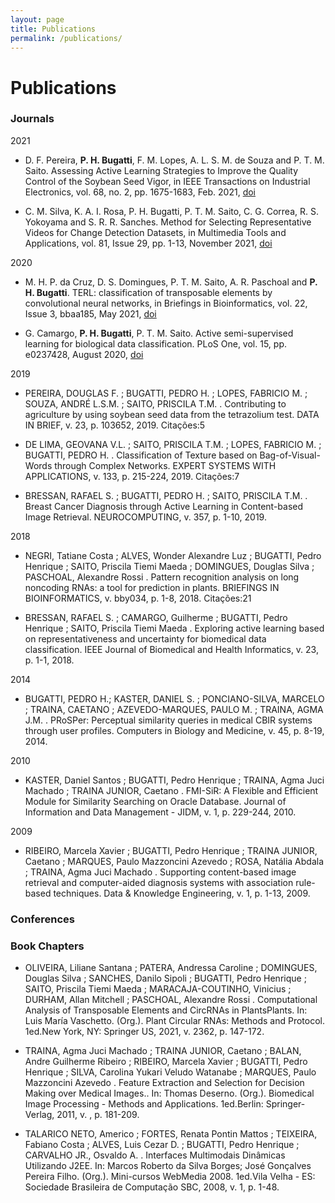 ```yaml
---
layout: page
title: Publications
permalink: /publications/
---
```


<p align="justify">

# Publications

### Journals

2021


- D. F. Pereira, **P. H. Bugatti**, F. M. Lopes, A. L. S. M. de Souza and P. T. M. Saito. Assessing Active Learning Strategies to Improve the Quality Control of the Soybean Seed Vigor, in IEEE Transactions on Industrial Electronics, vol. 68, no. 2, pp. 1675-1683, Feb. 2021, [doi](https://doi.org/10.1109/TIE.2020.2969106)

- C. M. Silva, K. A. I. Rosa, P. H. Bugatti, P. T. M. Saito, C. G. Correa, R. S. Yokoyama and S. R. R. Sanches. Method for Selecting Representative Videos for Change Detection Datasets, in Multimedia Tools and Applications, vol. 81, Issue 29, pp. 1-13, November 2021, [doi](https://doi.org/10.1007/s11042-021-11640-2)


2020

- M. H. P. da Cruz, D. S. Domingues, P. T. M. Saito, A. R. Paschoal and **P. H. Bugatti**. TERL: classification of transposable elements by convolutional neural networks, in Briefings in Bioinformatics, vol. 22, Issue 3, bbaa185, May 2021, [doi](https://doi.org/10.1093/bib/bbaa185)

- G. Camargo, **P. H. Bugatti**, P. T. M. Saito. Active semi-supervised learning for biological data classification. PLoS One, vol. 15, pp. e0237428, August 2020, [doi](https://doi.org/10.1371/journal.pone.0237428)


2019

- PEREIRA, DOUGLAS F. ; BUGATTI, PEDRO H. ; LOPES, FABRICIO M. ; SOUZA, ANDRÉ L.S.M. ; SAITO, PRISCILA T.M. . Contributing to agriculture by using soybean seed data from the tetrazolium test. DATA IN BRIEF, v. 23, p. 103652, 2019.
Citações:5


- DE LIMA, GEOVANA V.L. ; SAITO, PRISCILA T.M. ; LOPES, FABRICIO M. ; BUGATTI, PEDRO H. . Classification of Texture based on Bag-of-Visual-Words through Complex Networks. EXPERT SYSTEMS WITH APPLICATIONS, v. 133, p. 215-224, 2019.
Citações:7


- BRESSAN, RAFAEL S. ; BUGATTI, PEDRO H. ; SAITO, PRISCILA T.M. . Breast Cancer Diagnosis through Active Learning in Content-based Image Retrieval. NEUROCOMPUTING, v. 357, p. 1-10, 2019.


2018

- NEGRI, Tatiane Costa ; ALVES, Wonder Alexandre Luz ; BUGATTI, Pedro Henrique ; SAITO, Priscila Tiemi Maeda ; DOMINGUES, Douglas Silva ; PASCHOAL, Alexandre Rossi . Pattern recognition analysis on long noncoding RNAs: a tool for prediction in plants. BRIEFINGS IN BIOINFORMATICS, v. bby034, p. 1-8, 2018.
Citações:21

- BRESSAN, RAFAEL S. ; CAMARGO, Guilherme ; BUGATTI, Pedro Henrique ; SAITO, Priscila Tiemi Maeda . Exploring active learning based on representativeness and uncertainty for biomedical data classification. IEEE Journal of Biomedical and Health Informatics, v. 23, p. 1-1, 2018.


2014 

- BUGATTI, PEDRO H.; KASTER, DANIEL S. ; PONCIANO-SILVA, MARCELO ; TRAINA, CAETANO ; AZEVEDO-MARQUES, PAULO M. ; TRAINA, AGMA J.M. . PRoSPer: Perceptual similarity queries in medical CBIR systems through user profiles. Computers in Biology and Medicine, v. 45, p. 8-19, 2014.


2010

- KASTER, Daniel Santos ; BUGATTI, Pedro Henrique ; TRAINA, Agma Juci Machado ; TRAINA JUNIOR, Caetano . FMI-SiR: A Flexible and Efficient Module for Similarity Searching on Oracle Database. Journal of Information and Data Management - JIDM, v. 1, p. 229-244, 2010.

2009

- RIBEIRO, Marcela Xavier ; BUGATTI, Pedro Henrique ; TRAINA JUNIOR, Caetano ; MARQUES, Paulo Mazzoncini Azevedo ; ROSA, Natália Abdala ; TRAINA, Agma Juci Machado . Supporting content-based image retrieval and computer-aided diagnosis systems with association rule-based techniques. Data & Knowledge Engineering, v. 1, p. 1-13, 2009.


### Conferences


### Book Chapters

- OLIVEIRA, Liliane Santana ; PATERA, Andressa Caroline ; DOMINGUES, Douglas Silva ; SANCHES, Danilo Sipoli ; BUGATTI, Pedro Henrique ; SAITO, Priscila Tiemi Maeda ; MARACAJA-COUTINHO, Vinicius ; DURHAM, Allan Mitchell ; PASCHOAL, Alexandre Rossi . Computational Analysis of Transposable Elements and CircRNAs in PlantsPlants. In: Luis María Vaschetto. (Org.). Plant Circular RNAs: Methods and Protocol. 1ed.New York, NY: Springer US, 2021, v. 2362, p. 147-172.

- TRAINA, Agma Juci Machado ; TRAINA JUNIOR, Caetano ; BALAN, Andre Guilherme Ribeiro ; RIBEIRO, Marcela Xavier ; BUGATTI, Pedro Henrique ; SILVA, Carolina Yukari Veludo Watanabe ; MARQUES, Paulo Mazzoncini Azevedo . Feature Extraction and Selection for Decision Making over Medical Images.. In: Thomas Deserno. (Org.). Biomedical Image Processing - Methods and Applications. 1ed.Berlin: Springer-Verlag, 2011, v. , p. 181-209.

- TALARICO NETO, Americo ; FORTES, Renata Pontin Mattos ; TEIXEIRA, Fabiano Costa ; ALVES, Luis Cezar D. ; BUGATTI, Pedro Henrique ; CARVALHO JR., Osvaldo A. . Interfaces Multimodais Dinâmicas Utilizando J2EE. In: Marcos Roberto da Silva Borges; José Gonçalves Pereira Filho. (Org.). Mini-cursos WebMedia 2008. 1ed.Vila Velha - ES: Sociedade Brasileira de Computação SBC, 2008, v. 1, p. 1-48.



  

</p>
